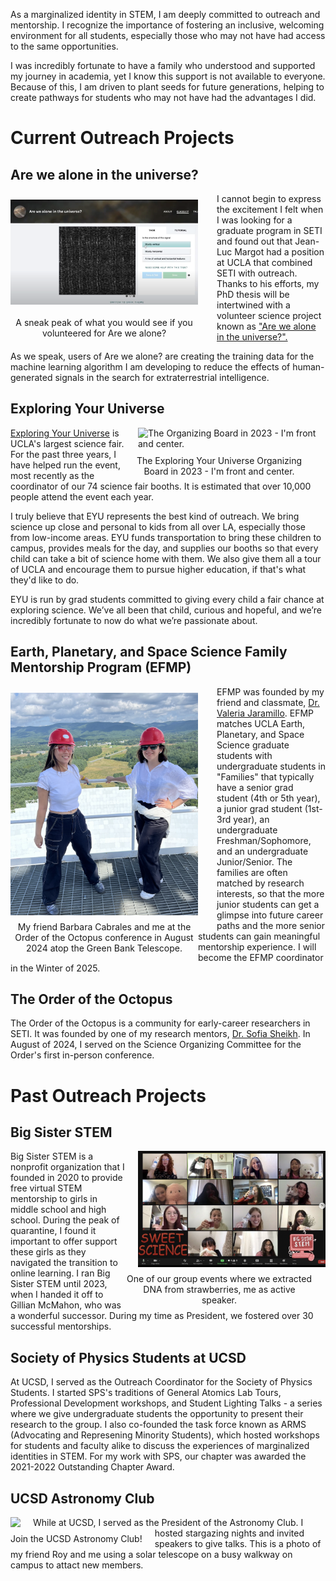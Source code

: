 As a marginalized identity in STEM, I am deeply committed to outreach and mentorship. I recognize the importance of fostering an inclusive, welcoming environment for all students, especially those who may not have had access to the same opportunities.

I was incredibly fortunate to have a family who understood and supported my journey in academia, yet I know this support is not available to everyone. Because of this, I am driven to plant seeds for future generations, helping to create pathways for students who may not have had the advantages I did.

# Current Outreach Projects

## Are we alone in the universe?
<img src="/assets/img/arewealone.png" alt="Are we alone in the universe? website screenshot" style="float: left; margin: 10px 30px 10px 0; margin-bottom: 10px; max-width: 300px;">
<figcaption style="float: left; clear: left; margin: 10px 30px 10px   0; max-width: 300px; text-align: center;">A sneak peak of what you would see if you volunteered for Are we alone?</figcaption>

I cannot begin to express the excitement I felt when I was looking for a graduate program in SETI and found out that Jean-Luc Margot had a position at UCLA that combined SETI with outreach. Thanks to his efforts, my PhD thesis will be intertwined with a volunteer science project known as ["Are we alone in the universe?".](arewealone.earth)

As we speak, users of Are we alone? are creating the training data for the machine learning algorithm I am developing to reduce the effects of human-generated signals in the search for extraterrestrial intelligence.

## Exploring Your Universe
<img src="/assets/img/eyu.png" alt="The Organizing Board in 2023 -  I'm front and center." style="float: right; margin-left: 20px; margin-bottom: 10px; max-width: 300px;">
<figcaption style="float: right; clear: right; margin-right: 20px; max-width: 300px; text-align: center;">The Exploring Your Universe Organizing Board in 2023 - I'm front and center.</figcaption>

[Exploring Your Universe](exploringyouruniverse.ucla.edu) is UCLA's largest science fair. For the past three years, I have helped run the event, most recently as the coordinator of our 74 science fair booths. It is estimated that over 10,000 people attend the event each year.

I truly believe that EYU represents the best kind of outreach. We bring science up close and personal to kids from all over LA, especially those from low-income areas. EYU funds transportation to bring these children to campus, provides meals for the day, and supplies our booths so that every child can take a bit of science home with them. We also give them all a tour of UCLA and encourage them to pursue higher education, if that's what they'd like to do.

EYU is run by grad students committed to giving every child a fair chance at exploring science. We’ve all been that child, curious and hopeful, and we’re incredibly fortunate to now do what we’re passionate about.

## Earth, Planetary, and Space Science Family Mentorship Program (EFMP)

<img src="/assets/img/ooto.png"  style="float: left; margin: 10px 30px 10px 0; margin-bottom: 10px; max-width: 300px;">
<figcaption style="float: left; clear: left; margin: margin: 10px 30px 10px 0; max-width: 300px; text-align: center;">My friend Barbara Cabrales and me at the Order of the Octopus conference in August 2024 atop the Green Bank Telescope.</figcaption>

EFMP was founded by my friend and classmate, [Dr. Valeria Jaramillo](https://scope.asu.edu/valeria-jaramillo/). EFMP matches UCLA Earth, Planetary, and Space Science graduate students with undergraduate students in "Families" that typically have a senior grad student (4th or 5th year), a junior grad student (1st-3rd year), an undergraduate Freshman/Sophomore, and an undergraduate Junior/Senior. The families are often matched by research interests, so that the more junior students can get a glimpse into future career paths and the more senior students can gain meaningful mentorship experience. I will become the EFMP coordinator in the Winter of 2025.

## The Order of the Octopus

The Order of the Octopus is a community for early-career researchers in SETI. It was founded by one of my research mentors, [Dr. Sofia Sheikh](https://www.seti.org/our-scientists/sofia-sheikh). In August of 2024, I served on the Science Organizing Committee for the Order's first in-person conference.


# Past Outreach Projects

## Big Sister STEM
<img src="/assets/img/bigsisterstem.png"  style="float: right; margin-left: 20px; margin-bottom: 10px; max-width: 300px;">
<figcaption style="float: right; clear: right; margin-right: 20px; max-width: 300px; text-align: center;">One of our group events where we extracted DNA from strawberries, me as active speaker.</figcaption>

Big Sister STEM is a nonprofit organization that I founded in 2020 to provide free virtual STEM mentorship to girls in middle school and high school. During the peak of quarantine, I found it important to offer support these girls as they navigated the transition to online learning. I ran Big Sister STEM until 2023, when I handed it off to Gillian McMahon, who was a wonderful successor. During my time as President, we fostered over 30 successful mentorships.


## Society of Physics Students at UCSD

At UCSD, I served as the Outreach Coordinator for the Society of Physics Students. I started SPS's traditions of General Atomics Lab Tours, Professional Development workshops, and Student Lighting Talks - a series where we give undergraduate students the opportunity to present their research to the group. I also co-founded the task force known as ARMS (Advocating and Represening Minority Students), which hosted workshops for students and faculty alike to discuss the experiences of marginalized identities in STEM. For my work with SPS, our chapter was awarded the 2021-2022 Outstanding Chapter Award.

## UCSD Astronomy Club

<img src="/assets/img/astronomyclub.png"  style="float: left; margin-right: 20px; margin-bottom: 10px; max-width: 300px;">
<figcaption style="float: left; clear: left; margin-right: 20px; max-width: 300px; text-align: center;">Join the UCSD Astronomy Club!</figcaption>

While at UCSD, I served as the President of the Astronomy Club. I hosted stargazing nights and invited speakers to give talks. This is a photo of my friend Roy and me using a solar telescope on a busy walkway on campus to attact new members.

